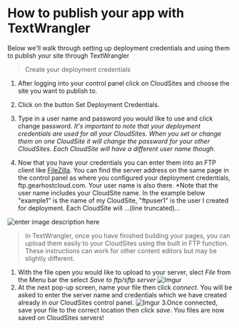 How to publish your app with TextWrangler
==================

Below we'll walk through setting up deployment credentials and using them to publish your site through TextWrangler

>Create your deployment credentials 

 1. After logging into your control panel click on CloudSites and choose the site you want to publish to. 
 
 2. Click on the button Set Deployment Credentials.
 
 3. Type in a user name and password you would like to use and click change password. *It's important to note that your deployment credentials are used for all your CloudSites. When you set or change them on one CloudSite it will change the password for your other CloudSites. Each CloudSite will have a different user name though.* 
 
 4. Now that you have your credentials you can enter them into an FTP client like [FileZilla](https://filezilla-project.org/download.php?type=client). You can find the server address on the same page in the control panel as where you configured your deployment credentials, ftp.gearhostcloud.com. Your user name is also there. *Note that the user name includes your CloudSite name. In the example below "example1" is the name of my CloudSite, "ftpuser1" is the user I created for deployment. Each CloudSite will ...(line truncated)...
 
 ![enter image description here](http://i.imgur.com/G4ifdqG.png)


 
> In TextWrangler, once you have finished building your pages, you can upload them easily to your CloudSites using the built in FTP function. These instructions can work for other content editors but may be slightly different.
 

 1. With the file open you would like to upload to your server, slect *File* from the Menu bar the select *Save to ftp/sftp server*
 ![Imgur](http://i.imgur.com/LBlY7ts.png)
 2. At the next pop-up screen, name your file then click *connect*. You will be asked to enter the server name and credentials which we have created already in our CloudSites control panel.
 ![Imgur](http://i.imgur.com/fSkCBZp.png)
 3.Once connected, save your file to the correct location then click *save*. You files are now saved on CloudSites servers!
